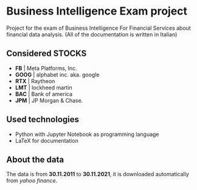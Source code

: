 # Business Intelligence Exam project

Project for the exam of Business Intelligence For Financial Services about financial data analysis. (All of the documentation is written in Italian)

## Considered STOCKS

- **FB**    | Meta Platforms, Inc.
- **GOOG**  | alphabet inc. aka. google
- **RTX**   | Raytheon
- **LMT**   | lockheed martin
- **BAC**   | Bank of america
- **JPM**   | JP Morgan & Chase.

## Used technologies

- Python with Jupyter Notebook as programming language
- LaTeX for documentation

## About the data

The data is from **30.11.2011** to **30.11.2021**, it is downloaded automatically from *yahoo finance*.
